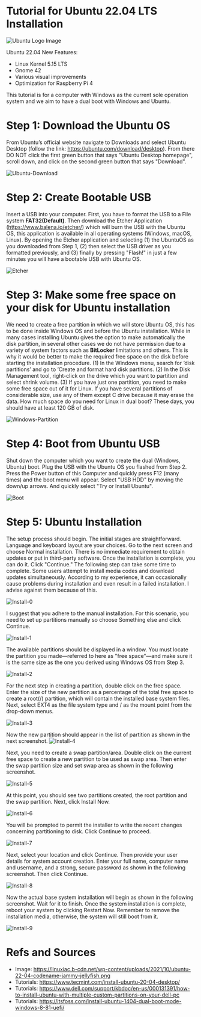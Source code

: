 # Tutorial for Ubuntu 22.04 LTS Installation 


![Ubuntu Logo Image](images/Ubuntu-Logo.jpg "Ubuntu Logo Image")


Ubuntu 22.04 New Features:
- Linux Kernel 5.15 LTS
- Gnome 42 
- Various visual improvements
- Optimization for Raspberry Pi 4

This tutorial is for a computer with Windows as the current sole operation system and we aim to have a dual boot with Windows and Ubuntu.

# Step 1: Download the Ubuntu 0S

From Ubuntu’s official website navigate to Downloads and select Ubuntu Desktop (follow the link: https://ubuntu.com/download/desktop). From there DO NOT click the first green button that says "Ubuntu Desktop homepage", scroll down, and click on the second green button that says "Download".

![Ubuntu-Download](images/Ubuntu-Download.jpg "Ubuntu-Download")


# Step 2: Create Bootable USB

Insert a USB into your computer. First, you have to format the USB to a File system **FAT32(Default)**. Then download the Etcher Application (https://www.balena.io/etcher/) which will burn the USB with the Ubuntu OS, this application is available in all operating systems (Windows, macOS, Linux). By opening the Etcher application and selecting (1) the UbuntuOS as you downloaded from Step 1, (2) then select the USB driver as you formatted previously, and (3) finally by pressing "Flash!" in just a few minutes you will have a bootable USB with Ubuntu OS.

![Etcher](images/Etcher.jpg "Etcher")


# Step 3: Make some free space on your disk for Ubuntu installation

We need to create a free partition in which we will store Ubuntu OS, this has to be done inside Windows OS and before the Ubuntu installation. While in many cases installing Ubuntu gives the option to make automatically the disk partition, in several other cases we do not have permission due to a variety of system factors such as **BitLocker** limitations and others. This is why it would be better to make the required free space on the disk before starting the installation procedure. (1) In the Windows menu, search for ‘disk partitions’ and go to ‘Create and format hard disk partitions. (2) In the Disk Management tool, right-click on the drive which you want to partition and select shrink volume. (3) If you have just one partition, you need to make some free space out of it for Linux. If you have several partitions of considerable size, use any of them except C drive because it may erase the data. How much space do you need for Linux in dual boot? These days, you should have at least 120 GB of disk. 

![Windows-Partition](images/Windows-Partition.jpg "Windows-Partition")

# Step 4: Boot from Ubuntu USB

Shut down the computer which you want to create the dual (Windows, Ubuntu) boot. Plug the USB with the Ubuntu OS you flashed from Step 2. Press the Power button of this Computer and quickly press F12 (many times) and the boot menu will appear. Select "USB HDD" by moving the down/up arrows. And quickly select "Try or Install Ubuntu".

![Boot](images/Boot.jpg "Boot")

# Step 5: Ubuntu Installation 

The setup process should begin. The initial stages are straightforward. Language and keyboard layout are your choices. Go to the next screen and choose Normal installation. There is no immediate requirement to obtain updates or put in third-party software. Once the installation is complete, you can do it. Click "Continue." The following step can take some time to complete. Some users attempt to install media codes and download updates simultaneously. According to my experience, it can occasionally cause problems during installation and even result in a failed installation. I advise against them because of this.

![Install-0](images/Install-0.jpg "Install-0")

I suggest that you adhere to the manual installation. For this scenario, you need to set up partitions manually so choose Something else and click Continue.

![Install-1](images/Install-1.jpg "Install-1")

The available partitions should be displayed in a window. You must locate the partition you made—referred to here as "free space"—and make sure it is the same size as the one you derived using Windows OS from Step 3.

![Install-2](images/Install-2.jpg "Install-2")

For the next step in creating a partition, double click on the free space. Enter the size of the new partition as a percentage of the total free space to create a root(/) partition, which will contain the installed base system files. Next, select EXT4 as the file system type and / as the mount point from the drop-down menus.

![Install-3](images/Install-3.jpg "Install-3")

Now the new partition should appear in the list of partition as shown in the next screenshot.
![Install-4](images/Install-4.jpg "Install-4")

Next, you need to create a swap partition/area. Double click on the current free space to create a new partition to be used as swap area. Then enter the swap partition size and set swap area as shown in the following screenshot.

![Install-5](images/Install-5.jpg "Install-5")

At this point, you should see two partitions created, the root partition and the swap partition. Next, click Install Now.

![Install-6](images/Install-6.jpg "Install-6")

You will be prompted to permit the installer to write the recent changes concerning partitioning to disk. Click Continue to proceed.

![Install-7](images/Install-7.jpg "Install-7")

Next, select your location and click Continue. Then provide your user details for system account creation. Enter your full name, computer name and username, and a strong, secure password as shown in the following screenshot. Then click Continue.

![Install-8](images/Install-8.jpg "Install-8")

Now the actual base system installation will begin as shown in the following screenshot. Wait for it to finish. Once the system installation is complete, reboot your system by clicking Restart Now. Remember to remove the installation media, otherwise, the system will still boot from it.

![Install-9](images/Install-9.jpg "Install-9")


# Refs and Sources

- Image: https://linuxiac.b-cdn.net/wp-content/uploads/2021/10/ubuntu-22-04-codename-jammy-jellyfish.png
- Tutorials: https://www.tecmint.com/install-ubuntu-20-04-desktop/
- Tutorials: https://www.dell.com/support/kbdoc/en-us/000131391/how-to-install-ubuntu-with-multiple-custom-partitions-on-your-dell-pc
- Tutorials: https://itsfoss.com/install-ubuntu-1404-dual-boot-mode-windows-8-81-uefi/
